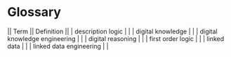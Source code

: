 # Glossary

|| Term || Definition ||
| description logic | |
| digital knowledge | |
| digital knowledge engineering | |
| digital reasoning | |
| first order logic | |
| linked data | |
| linked data engineering | |
